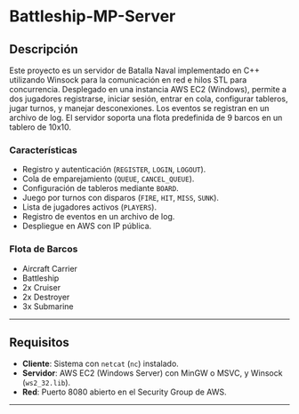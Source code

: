# Battleship-MP-Server

## Descripción
Este proyecto es un servidor de Batalla Naval implementado en C++ utilizando Winsock para la comunicación en red e hilos STL para concurrencia. Desplegado en una instancia AWS EC2 (Windows), permite a dos jugadores registrarse, iniciar sesión, entrar en cola, configurar tableros, jugar turnos, y manejar desconexiones. Los eventos se registran en un archivo de log. El servidor soporta una flota predefinida de 9 barcos en un tablero de 10x10.

### Características
- Registro y autenticación (`REGISTER`, `LOGIN`, `LOGOUT`).
- Cola de emparejamiento (`QUEUE`, `CANCEL_QUEUE`).
- Configuración de tableros mediante `BOARD`.
- Juego por turnos con disparos (`FIRE`, `HIT`, `MISS`, `SUNK`).
- Lista de jugadores activos (`PLAYERS`).
- Registro de eventos en un archivo de log.
- Despliegue en AWS con IP pública.

### Flota de Barcos
- Aircraft Carrier 
- Battleship 
- 2x Cruiser 
- 2x Destroyer 
- 3x Submarine 

---

## Requisitos
- **Cliente**: Sistema con `netcat` (`nc`) instalado.
- **Servidor**: AWS EC2 (Windows Server) con MinGW o MSVC, y Winsock (`ws2_32.lib`).
- **Red**: Puerto 8080 abierto en el Security Group de AWS.

---
